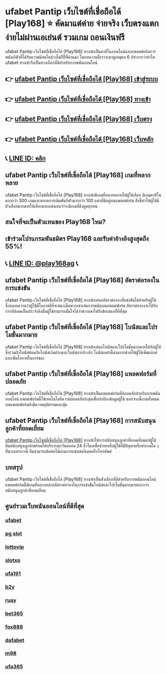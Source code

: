 
# ufabet Pantip เว็บไซต์ที่เชื่อถือได้ [Play168] ⭐ คัดมาแต่ค่าย จ่ายจริง เว็บตรงแตกง่ายไม่ผ่านเอเย่นต์ รวมเกม ถอนเงินฟรี

ufabet Pantip เว็บไซต์ที่เชื่อถือได้ [Play168]  ทางเข้าเป็นคาสิโนออนไลน์และแพลตฟอร์มการพนันกีฬาที่ได้รับความนิยมในช่วงไม่กี่ปีที่ผ่านมา ในบทความนี้เราจะมาดูเหตุผล 6 ประการว่าทําไม ufabet ทางเข้าจึงเป็นทางเลือกที่ดีสําหรับการพนันออนไลน์

## 👉 [ufabet Pantip เว็บไซต์ที่เชื่อถือได้ [Play168]  เข้าสู่ระบบ](https://bit.ly/3TCj9rY)
## 👉 [ufabet Pantip เว็บไซต์ที่เชื่อถือได้ [Play168]  ทางเข้า](https://bit.ly/3TCj9rY)
## 👉 [ufabet Pantip เว็บไซต์ที่เชื่อถือได้ [Play168]  เว็บตรง](https://bit.ly/3TCj9rY)
## 👉 [ufabet Pantip เว็บไซต์ที่เชื่อถือได้ [Play168]  เว็บหลัก](https://bit.ly/3TCj9rY)
## 📞 [LINE ID: คลิก](https://line.me/R/ti/p/@342mcrfd)

## ufabet Pantip เว็บไซต์ที่เชื่อถือได้ [Play168] เกมที่หลากหลาย
ufabet Pantip เว็บไซต์ที่เชื่อถือได้ [Play168] ทางเข้ามีเกมที่หลากหลายให้ผู้ใช้เลือก มีเกมคาสิโนมากกว่า 300 เกมและตลาดการเดิมพันกีฬามากกว่า 100 แห่งที่มีอยู่บนแพลตฟอร์ม สิ่งนี้ทําให้ผู้ใช้มีตัวเลือกมากมายให้เลือกและแน่นอนว่าจะมีเกมที่ดึงดูดทุกคน

## สนใจที่จะเป็นตัวแทนของ Play168 ไหม?
## เข้าร่วมโปรแกรมพันธมิตร Play168 และรับค่าอ้างอิงสูงสุดถึง 55%!
## 📞 [LINE ID: @play168ag](https://bit.ly/3RSGiFl) 📞

## ufabet Pantip เว็บไซต์ที่เชื่อถือได้ [Play168] อัตราต่อรองในการแข่งขัน
ufabet Pantip เว็บไซต์ที่เชื่อถือได้ [Play168] ทางเข้าเสนออัตราต่อรองที่แข่งขันได้สําหรับผู้ใช้. ซึ่งหมายความว่าผู้ใช้มีโอกาสดีที่จะชนะเมื่อพวกเขาเล่นการพนันบนแพลตฟอร์ม อัตราต่อรองจะได้รับการอัปเดตเป็นประจําดังนั้นผู้ใช้สามารถมั่นใจได้ว่าพวกเขาได้รับข้อเสนอที่ดีที่สุด

## ufabet Pantip เว็บไซต์ที่เชื่อถือได้ [Play168]  โบนัสและโปรโมชั่นมากมาย
ufabet Pantip เว็บไซต์ที่เชื่อถือได้ [Play168]  ทางเข้าเสนอโบนัสและโปรโมชั่นมากมายให้กับผู้ใช้ ซึ่งรวมถึงโบนัสต้อนรับโบนัสเงินฝากและโบนัสการอ้างอิง โบนัสเหล่านี้สามารถช่วยให้ผู้ใช้เพิ่มแบ๊งค์และเพิ่มโอกาสในการชนะ

## ufabet Pantip เว็บไซต์ที่เชื่อถือได้ [Play168]  แพลตฟอร์มที่ปลอดภัย
ufabet Pantip เว็บไซต์ที่เชื่อถือได้ [Play168]  ทางเข้าเป็นแพลตฟอร์มที่ปลอดภัยสําหรับการพนันออนไลน์ แพลตฟอร์มนี้ใช้เทคโนโลยีความปลอดภัยล่าสุดเพื่อปกป้องข้อมูลผู้ใช้ นอกจากนี้เกมทั้งหมดบนแพลตฟอร์มยังมีความยุติธรรมและสุ่ม

## ufabet Pantip เว็บไซต์ที่เชื่อถือได้ [Play168] การสนับสนุนลูกค้าที่ยอดเยี่ยม
[ufabet Pantip เว็บไซต์ที่เชื่อถือได้ [Play168]](https://atom.io/packages/ufabet)  ทางเข้าให้การสนับสนุนลูกค้าที่ยอดเยี่ยมแก่ผู้ใช้ ทีมสนับสนุนลูกค้าพร้อมให้บริการทุกวันตลอด 24 ชั่วโมงเพื่อช่วยเหลือผู้ใช้ที่มีปัญหาหรือคําถามใด ๆ ที่พวกเขาอาจมี ทีมสามารถติดต่อได้ผ่านการแชทสดอีเมลหรือโทรศัพท์

## บทสรุป
ufabet Pantip เว็บไซต์ที่เชื่อถือได้ [Play168]  ทางเข้าเป็นตัวเลือกที่ดีสําหรับการพนันออนไลน์ แพลตฟอร์มนี้มีเกมที่หลากหลายอัตราต่อรองในการแข่งขันโบนัสและโปรโมชั่นมากมายและการสนับสนุนลูกค้าที่ยอดเยี่ยม

## ศูนย์รวมเว็บพนันออนไลน์ที่ดีที่สุด
### [ufabet](https://atom.io/packages/ufabet)
### [pg slot](https://atom.io/themes/pg%20slot)
### [lottovip](https://atom.io/packages/lottovip)
### [slotxo](https://atom.io/packages/slotxo)
### [ufa191](https://atom.io/packages/ufa191)
### [b2y](https://atom.io/packages/b2y)
### [ruay](https://atom.io/themes/ruay)
### [bet365](https://atom.io/packages/bet365)
### [fox888](https://atom.io/packages/fox888)
### [dafabet](https://atom.io/packages/dafabet)
### [m98](https://atom.io/packages/m98)
### [ufa365](https://atom.io/packages/ufa365)